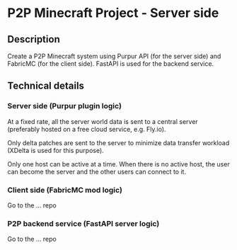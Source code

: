 # P2P Minecraft Project - Server side
## Description
Create a P2P Minecraft system using Purpur API (for the server side) and FabricMC (for the client side). FastAPI is used for the backend service.

## Technical details
### Server side (Purpur plugin logic)
At a fixed rate, all the server world data is sent to a central server (preferably hosted on a free cloud service, e.g. Fly.io).

Only delta patches are sent to the server to minimize data transfer workload (XDelta is used for this purpose).

Only one host can be active at a time. When there is no active host, the user can become the server and the other users
can connect to it.

### Client side (FabricMC mod logic)
Go to the ... repo

### P2P backend service (FastAPI server logic)
Go to the ... repo